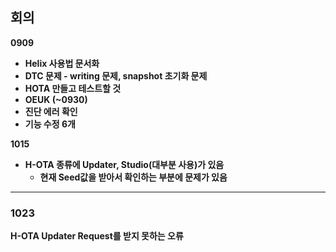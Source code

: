   

## 회의

**0909**

- **Helix 사용법 문서화**
- **DTC 문제 - writing 문제, snapshot 초기화 문제**
- **HOTA 만들고 테스트할 것**
- **OEUK (~0930)**
- **진단 에러 확인**
- **기능 수정 6개**

**1015**

- **H-OTA 종류에 Updater, Studio(대부분 사용)가 있음**
    - **현재 Seed값을 받아서 확인하는 부분에 문제가 있음**

  

---

### 1023

**H-OTA Updater Request를 받지 못하는 오류**
